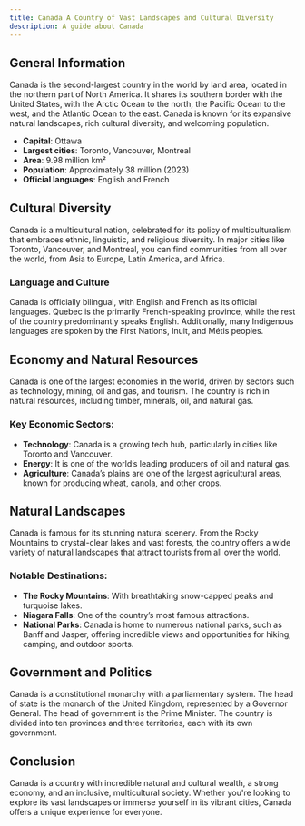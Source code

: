 ```yaml
---
title: Canada A Country of Vast Landscapes and Cultural Diversity
description: A guide about Canada
---
```


## General Information

Canada is the second-largest country in the world by land area, located in the northern part of North America. It shares its southern border with the United States, with the Arctic Ocean to the north, the Pacific Ocean to the west, and the Atlantic Ocean to the east. Canada is known for its expansive natural landscapes, rich cultural diversity, and welcoming population.

- **Capital**: Ottawa
- **Largest cities**: Toronto, Vancouver, Montreal
- **Area**: 9.98 million km²
- **Population**: Approximately 38 million (2023)
- **Official languages**: English and French

## Cultural Diversity

Canada is a multicultural nation, celebrated for its policy of multiculturalism that embraces ethnic, linguistic, and religious diversity. In major cities like Toronto, Vancouver, and Montreal, you can find communities from all over the world, from Asia to Europe, Latin America, and Africa.

### Language and Culture

Canada is officially bilingual, with English and French as its official languages. Quebec is the primarily French-speaking province, while the rest of the country predominantly speaks English. Additionally, many Indigenous languages are spoken by the First Nations, Inuit, and Métis peoples.

## Economy and Natural Resources

Canada is one of the largest economies in the world, driven by sectors such as technology, mining, oil and gas, and tourism. The country is rich in natural resources, including timber, minerals, oil, and natural gas.

### Key Economic Sectors:

- **Technology**: Canada is a growing tech hub, particularly in cities like Toronto and Vancouver.
- **Energy**: It is one of the world’s leading producers of oil and natural gas.
- **Agriculture**: Canada’s plains are one of the largest agricultural areas, known for producing wheat, canola, and other crops.

## Natural Landscapes

Canada is famous for its stunning natural scenery. From the Rocky Mountains to crystal-clear lakes and vast forests, the country offers a wide variety of natural landscapes that attract tourists from all over the world.

### Notable Destinations:

- **The Rocky Mountains**: With breathtaking snow-capped peaks and turquoise lakes.
- **Niagara Falls**: One of the country’s most famous attractions.
- **National Parks**: Canada is home to numerous national parks, such as Banff and Jasper, offering incredible views and opportunities for hiking, camping, and outdoor sports.

## Government and Politics

Canada is a constitutional monarchy with a parliamentary system. The head of state is the monarch of the United Kingdom, represented by a Governor General. The head of government is the Prime Minister. The country is divided into ten provinces and three territories, each with its own government.

## Conclusion

Canada is a country with incredible natural and cultural wealth, a strong economy, and an inclusive, multicultural society. Whether you're looking to explore its vast landscapes or immerse yourself in its vibrant cities, Canada offers a unique experience for everyone.
